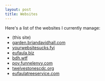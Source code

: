 ```yaml
---
layout: post
title: Websites
---
```


Here's a list of the websites I currently manage:

- (this site)
- [garden.briandavidhall.com](https://garden.briandavidhall.com/)
- [yourwebsitesucks.fyi](https://yourwebsitesucks.fyi/)
- [eufaula.biz](https://eufaula.biz/)
- [bdh.wtf](https://bdh.wtf/)
- [pov.funnelenvy.com](https://pov.funnelenvy.com/)
- [twelvestonescdc.org](https://twelvestonescdc.org/)
- [eufaulatreeservice.com](https://eufaulatreeservice.com/)
